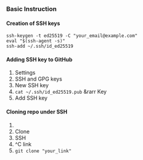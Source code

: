 ### Basic Instruction 
#### Creation of SSH keys 
```
ssh-keygen -t ed25519 -C "your_email@example.com" 
eval "$(ssh-agent -s)"
ssh-add ~/.ssh/id_ed25519
```
#### Adding SSH key to GitHub 
1. Settings 
2. SSH and GPG keys 
3. New SSH key 
4. `cat ~/.ssh/id_ed25519.pub` &rarr Key
5. Add SSH key
#### Cloning repo under SSH
1. 
  1. Clone  
  1. SSH 
1. ^C link 
1. `git clone "your_link"` 
